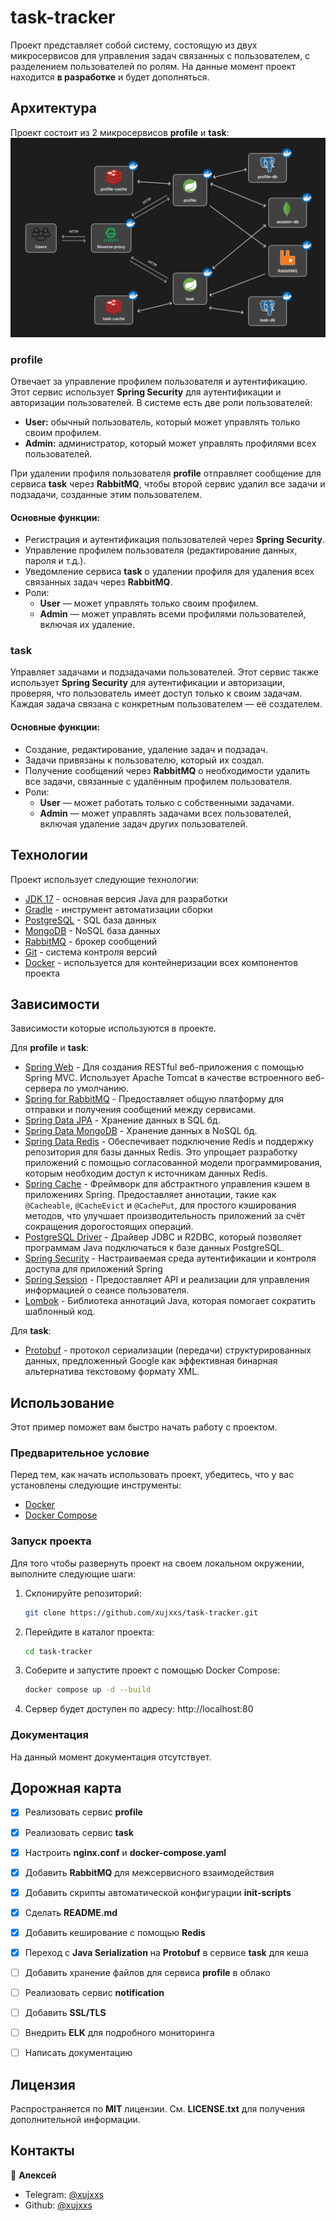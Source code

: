 # task-tracker
Проект представляет собой систему, состоящую из двух микросервисов для управления задач связанных с пользователем, с разделением пользователей по ролям. На данные момент проект находится **в разработке** и будет дополняться.


## Архитектура
Проект состоит из 2 микросервисов **profile** и **task**:
![alt text](./schema.png)

### profile 
Отвечает за управление профилем пользователя и аутентификацию. Этот сервис использует **Spring Security** для аутентификации и авторизации пользователей. В системе есть две роли пользователей:

* **User:** обычный пользователь, который может управлять только своим профилем.
* **Admin:** администратор, который может управлять профилями всех пользователей.

При удалении профиля пользователя **profile** отправляет сообщение для сервиса **task** через **RabbitMQ**, чтобы второй сервис удалил все задачи и подзадачи, созданные этим пользователем.

#### Основные функции:

* Регистрация и аутентификация пользователей через **Spring Security**.
* Управление профилем пользователя (редактирование данных, пароля и т.д.).
* Уведомление сервиса **task** о удалении профиля для удаления всех связанных задач через **RabbitMQ**.
* Роли:
    - **User** — может управлять только своим профилем.
    - **Admin** — может управлять всеми профилями пользователей, включая их удаление.

### task
Управляет задачами и подзадачами пользователей. Этот сервис также использует **Spring Security** для аутентификации и авторизации, проверяя, что пользователь имеет доступ только к своим задачам. Каждая задача связана с конкретным пользователем — её создателем.

#### Основные функции:

* Создание, редактирование, удаление задач и подзадач.
* Задачи привязаны к пользователю, который их создал.
* Получение сообщений через **RabbitMQ** о необходимости удалить все задачи, связанные с удалённым профилем пользователя.
* Роли:
    - **User** — может работать только с собственными задачами.
    - **Admin** — может управлять задачами всех пользователей, включая удаление задач других пользователей.


## Технологии
Проект использует следующие технологии:
* [JDK 17](https://openjdk.org/projects/jdk/17/) - основная версия Java для разработки
* [Gradle](https://gradle.org/) - инструмент автоматизации сборки
* [PostgreSQL](https://www.postgresql.org/) - SQL база данных 
* [MongoDB](https://www.mongodb.com/) - NoSQL база данных
* [RabbitMQ](https://www.rabbitmq.com/) - брокер сообщений
* [Git](https://git-scm.com/) - система контроля версий
* [Docker](https://www.docker.com/) - используется для контейнеризации всех компонентов проекта


## Зависимости
Зависимости которые используются в проекте.

Для **profile** и **task**:
- [Spring Web](https://docs.spring.io/spring-boot/reference/web/index.html) - Для создания RESTful веб-приложения с помощью Spring MVC. Использует Apache Tomcat в качестве встроенного веб-сервера по умолчанию.
- [Spring for RabbitMQ](https://docs.spring.io/spring-amqp/reference/) - Предоставляет общую платформу для отправки и получения сообщений между сервисами.
- [Spring Data JPA](https://docs.spring.io/spring-data/jpa/reference/) - Хранение данных в SQL бд. 
- [Spring Data MongoDB](https://docs.spring.io/spring-data/mongodb/reference/) - Хранение данных в NoSQL бд.
- [Spring Data Redis](https://docs.spring.io/spring-data/redis/reference/) - Обеспечивает подключение Redis и поддержку репозитория для базы данных Redis. Это упрощает разработку приложений с помощью согласованной модели программирования, которым необходим доступ к источникам данных Redis.
- [Spring Cache](https://docs.spring.io/spring-boot/reference/io/caching.html) - Фреймворк для абстрактного управления кэшем в приложениях Spring. Предоставляет аннотации, такие как `@Cacheable`, `@CacheEvict` и `@CachePut`, для простого кэширования методов, что улучшает производительность приложений за счёт сокращения дорогостоящих операций. 
- [PostgreSQL Driver](https://jdbc.postgresql.org/) - Драйвер JDBC и R2DBC, который позволяет программам Java подключаться к базе данных PostgreSQL.
- [Spring Security](https://docs.spring.io/spring-security/reference/) - Настраиваемая среда аутентификации и контроля доступа для приложений Spring
- [Spring Session](https://docs.spring.io/spring-session/reference/) - Предоставляет API и реализации для управления информацией о сеансе пользователя.
- [Lombok](https://projectlombok.org/) - Библиотека аннотаций Java, которая помогает сократить шаблонный код.

Для **task**:
- [Protobuf](https://protobuf.dev/) -  протокол сериализации (передачи) структурированных данных, предложенный Google как эффективная бинарная альтернатива текстовому формату XML.


## Использование
Этот пример поможет вам быстро начать работу с проектом.

### Предварительное условие
Перед тем, как начать использовать проект, убедитесь, что у вас установлены следующие инструменты:
* [Docker]()
* [Docker Compose]()

### Запуск проекта
Для того чтобы развернуть проект на своем локальном окружении, выполните следующие шаги:
1. Склонируйте репозиторий:

    ```bash 
    git clone https://github.com/xujxxs/task-tracker.git
    ```

2. Перейдите в каталог проекта:

    ```bash
    cd task-tracker
    ```

3. Соберите и запустите проект с помощью Docker Compose: 

    ```bash 
    docker compose up -d --build
    ```

4. Сервер будет доступен по адресу: http://localhost:80

### Документация
На данный момент документация отсутствует.


## Дорожная карта
- [x] Реализовать сервис **profile**
- [x] Реализовать сервис **task**
- [x] Настроить **nginx.conf** и **docker-compose.yaml**
- [x] Добавить **RabbitMQ** для межсервисного взаимодействия
- [x] Добавить скрипты автоматической конфигурации **init-scripts**
- [x] Сделать **README.md**
- [x] Добавить кеширование с помощью **Redis**
- [x] Переход с **Java Serialization** на **Protobuf** в сервисе **task** для кеша
- [ ] Добавить хранение файлов для сервиса **profile** в облако
- [ ] Реализовать сервис **notification**
- [ ] Добавить **SSL/TLS**
- [ ] Внедрить **ELK** для подробного мониторинга
- [ ] Написать документацию


## Лицензия
Распространяется по **MIT** лицензии. См. **LICENSE.txt** для получения дополнительной информации.


## Контакты
👤 **Алексей**
* Telegram: [@xujxxs](https://t.me/x_ujxxs)
* Github: [@xujxxs](https://github.com/xujxxs)